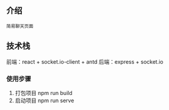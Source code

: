 ## 介绍
`简易聊天页面`
## 技术栈
前端：react + socket.io-client + antd
后端：express + socket.io

### 使用步骤

1. 打包项目
    npm run build
2. 启动项目
    npm run serve


